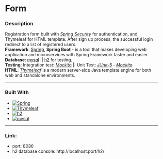 # Form

### Description

Registration form built with <i>[Spring Security][Spring-security-url]</i> for authentication, and Thymeleaf for HTML template. After sign up process, the successful 
login redirect to a list of registered users.
\
**Framework**: [Spring][Spring-url], <strong>Spring Boot</strong> - is a tool that makes developing web application and
microservices with Spring Framework faster and easier.
\
**Database**: [mysql][mysql-url] || [h2][h2-url] for testing.
\
**Testing**: Integration test: <i>[Mockito][mockito-url]</i> || Unit Test: <i>[JUnit-5][junit-url]</i> - <i>[Mockito][mockito-url]</i>
\
**HTML**: <i>[Thymeleaf][Thymeleaf-url]</i> is a modern server-side Java template engine for both web and standalone environments.

***

### Built With

- [![Spring][Spring.io]][Spring-url]
- [![Thymeleaf]][Thymeleaf-url]
- [![h2][h2-db]][h2-url]
- [![mysql][mysql]][mysql-url]

***

### Link:

- port: 8080
- h2 database console: http://localhost:port/h2/


<!-- MARKDOWN LINKS & IMAGES -->

[Spring-security-url]: https://docs.spring.io/spring-security/reference/index.html

[Spring-url]: https://spring.io/

[Spring.io]: https://img.shields.io/badge/Spring-4A4A55?style=for-the-badge&logo=spring&logoColor=#6db33f

[mySql-url]: https://www.mysql.com/

[mySql]: https://img.shields.io/badge/mysql-4A4A55?style=for-the-badge&logo=mysql&logoColor=#6db33f

[h2-url]: https://www.h2database.com/html/main.html

[h2-db]: https://img.shields.io/badge/h2%20database-0000bb?style=for-the-badge&logo=h2&logoColor=#6db33f

[Thymeleaf-url]: https://www.thymeleaf.org/index.html

[Thymeleaf]: https://img.shields.io/badge/Thymeleaf-005f0f?style=for-the-badge&logo=Thymeleaf&logoColor=#6db33f

[junit-url]: https://junit.org/junit5/

[mockito-url]: https://site.mockito.org/

